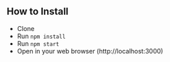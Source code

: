 ## How to Install

- Clone
- Run `npm install`
- Run `npm start`
- Open in your web browser (http://localhost:3000)
